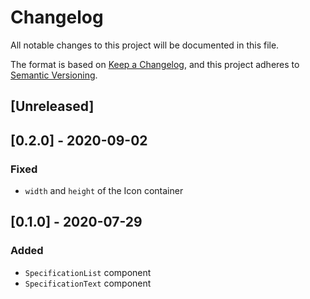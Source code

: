 # Changelog

All notable changes to this project will be documented in this file.

The format is based on [Keep a Changelog](https://keepachangelog.com/en/1.0.0/),
and this project adheres to [Semantic Versioning](https://semver.org/spec/v2.0.0.html).

## [Unreleased]

## [0.2.0] - 2020-09-02
### Fixed
- `width` and `height` of the Icon container

## [0.1.0] - 2020-07-29
### Added
- `SpecificationList` component
- `SpecificationText` component
